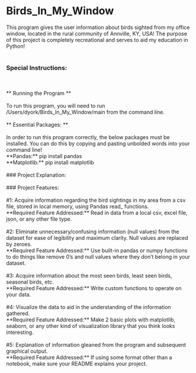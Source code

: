 # Birds_In_My_Window
This program gives the user information about birds sighted from my office window, located in the rural community of Annville, KY, USA! The purpose of this project is completely recreational and serves to aid my education in Python!
<br />
<br />
### Special Instructions:
<br />
<br />
** Running the Program **
<br />
<br />
To run this program, you will need to run /Users/dyork/Birds_In_My_Window/main from the command line.
<br />
<br />
** Essential Packages: **
<br />
<br />
In order to run this program correctly, the below packages must be installed. You can do this by copying and pasting unbolded words into your command line!
<br />
**Pandas:** pip install pandas
<br />
**Matplotlib:** pip install matplotlib
<br />
<br />
### Project Explanation:
<br />
<br />
### Project Features:
<br />
<br />
#1: Acquire information regarding the bird sightings in my area from a csv file, stored in local memory, using Pandas read_ functions.
<br />
**Required Feature Addressed:** Read in data from a local csv, excel file, json, or any other file type.
<br />
<br />
#2: Eliminate unnecessary/confusing information (null values) from the dataset for ease of legibility and maximum clarity. Null values are replaced by zeroes.
<br />
**Required Feature Addressed:** Use built-in pandas or numpy functions to do things like remove 0’s and null values where they don’t belong in your dataset.
<br />
<br />
#3: Acquire information about the most seen birds, least seen birds, seasonal birds, etc.
<br />
**Required Feature Addressed:** Write custom functions to operate on your data.
<br />
<br />
#4: Visualize the data to aid in the understanding of the information gathered.
<br />
**Required Feature Addressed:** Make 2 basic plots with matplotlib, seaborn, or any other kind of visualization library that you think looks interesting.
<br />
<br />
#5: Explanation of information gleaned from the program and subsequent graphical output.
<br />
**Required Feature Addressed:** If using some format other than a notebook, make sure your README explains your project.
